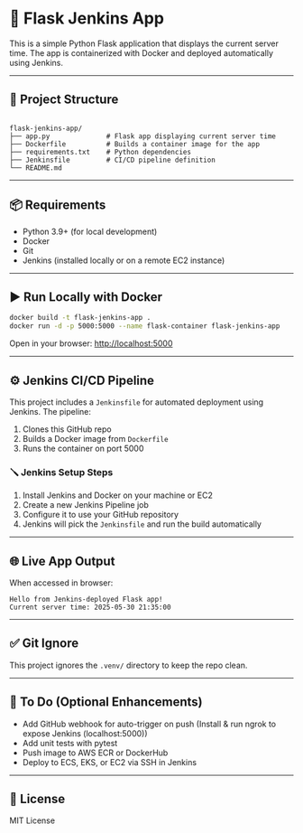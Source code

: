 # 🚀 Flask Jenkins App

This is a simple Python Flask application that displays the current server time. The app is containerized with Docker and deployed automatically using Jenkins.

---

## 🧱 Project Structure

```

flask-jenkins-app/
├── app.py              # Flask app displaying current server time
├── Dockerfile          # Builds a container image for the app
├── requirements.txt    # Python dependencies
├── Jenkinsfile         # CI/CD pipeline definition
└── README.md

````

---

## 📦 Requirements

- Python 3.9+ (for local development)
- Docker
- Git
- Jenkins (installed locally or on a remote EC2 instance)

---

## ▶️ Run Locally with Docker

```bash
docker build -t flask-jenkins-app .
docker run -d -p 5000:5000 --name flask-container flask-jenkins-app
````

Open in your browser: [http://localhost:5000](http://localhost:5000)

---

## ⚙️ Jenkins CI/CD Pipeline

This project includes a `Jenkinsfile` for automated deployment using Jenkins. The pipeline:

1. Clones this GitHub repo
2. Builds a Docker image from `Dockerfile`
3. Runs the container on port 5000

### 🪛 Jenkins Setup Steps

1. Install Jenkins and Docker on your machine or EC2
2. Create a new Jenkins Pipeline job
3. Configure it to use your GitHub repository
4. Jenkins will pick the `Jenkinsfile` and run the build automatically

---

## 🌐 Live App Output

When accessed in browser:

```
Hello from Jenkins-deployed Flask app!
Current server time: 2025-05-30 21:35:00
```

---

## ✅ Git Ignore

This project ignores the `.venv/` directory to keep the repo clean.

---

## 🧪 To Do (Optional Enhancements)

* Add GitHub webhook for auto-trigger on push (Install & run ngrok to expose Jenkins (localhost:5000))
* Add unit tests with pytest
* Push image to AWS ECR or DockerHub
* Deploy to ECS, EKS, or EC2 via SSH in Jenkins

---

## 📄 License

MIT License

